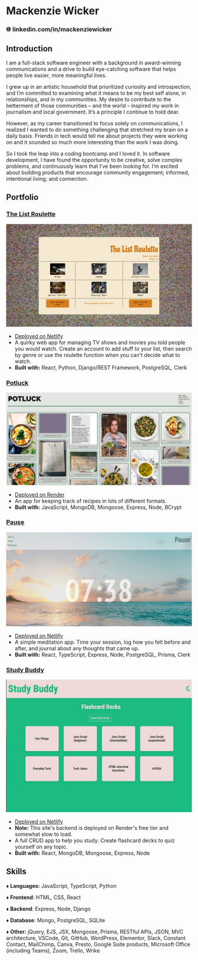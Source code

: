 # Mackenzie Wicker

### 🌐 linkedin.com/in/mackenziewicker

## Introduction

I am a full-stack software engineer with a background in award-winning communications and a drive to build eye-catching software that helps people live easier, more meaningful lives.

I grew up in an artistic household that prioritized curiosity and introspection, and I’m committed to examining what it means to be my best self alone, in relationships, and in my communities. My desire to contribute to the betterment of those communities – and the world – inspired my work in journalism and local government. It’s a principle I continue to hold dear.

However, as my career transitioned to focus solely on communications, I realized I wanted to do something challenging that stretched my brain on a daily basis. Friends in tech would tell me about projects they were working on and it sounded so much more interesting than the work I was doing.

So I took the leap into a coding bootcamp and I loved it. In software development, I have found the opportunity to be creative, solve complex problems, and continuously learn that I’ve been looking for. I’m excited about building products that encourage community engagement; informed, intentional living; and connection.

## Portfolio

### **[The List Roulette](https://thelistroulette.netlify.app/)**

![The List Roulette](./images/BCF75602-C673-4B93-AC77-D923FF0AAD55.jpeg)

- [Deployed on Netlify](https://thelistroulette.netlify.app/)
- A quirky web app for managing TV shows and movies you told people you would watch. Create an account to add stuff to your list, then search by genre or use the roulette function when you can't decide what to watch.
- **Built with:** React, Python, Django/REST Framework, PostgreSQL, Clerk

### **[Potluck](https://potluck.onrender.com/)**

![Potluck](./images/DD7BAAD0-4F61-4003-927E-3B3CD2930F9F.jpeg)

- [Deployed on Render](https://potluck.onrender.com/)
- An app for keeping track of recipes in lots of different formats.
- **Built with:** JavaScript, MongoDB, Mongoose, Express, Node, BCrypt

### **[Pause](https://takeapause.netlify.app/)**

![Pause](./images/8E0FFB9F-2593-4ED0-863F-36374DCCAFB1.png)

- [Deployed on Netlify](https://takeapause.netlify.app/)
- A simple meditation app. Time your session, log how you felt before and after, and journal about any thoughts that came up.
- **Built with:** React, TypeScript, Express, Node, PostgreSQL, Prisma, Clerk

### **[Study Buddy](https://deluxe-trifle-0b2556.netlify.app/)**

![Study Buddy](./images/628FFAB8-BD65-43F4-BA7D-5FF2ABFA71E7.jpeg)

- [Deployed on Netlify](https://deluxe-trifle-0b2556.netlify.app/)
- **Note:** This site's backend is deployed on Render's free tier and somewhat slow to load.
- A full CRUD app to help you study. Create flashcard decks to quiz yourself on any topic.
- **Built with:** React, MongoDB, Mongoose, Express, Node

## Skills

♦ **Languages:** JavaScript, TypeScript, Python

♦ **Frontend**: HTML, CSS, React

♦ **Backend**: Express, Node, Django

♦ **Database**: Mongo, PostgreSQL, SQLite

♦ **Other:** jQuery, EJS, JSX, Mongoose, Prisma, RESTful APIs, JSON, MVC architecture, VSCode, Git, GitHub, WordPress, Elementor, Slack, Constant Contact, MailChimp, Canva, Presto, Google Suite products, Microsoft Office (including Teams), Zoom, Trello, Wrike
